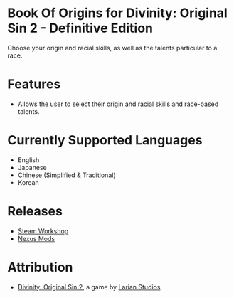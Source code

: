 Book Of Origins for Divinity: Original Sin 2 - Definitive Edition
=======
Choose your origin and racial skills, as well as the talents particular to a race.

# Features
* Allows the user to select their origin and racial skills and race-based talents.

# Currently Supported Languages
* English
* Japanese
* Chinese (Simplified & Traditional)
* Korean

# Releases
* [Steam Workshop](https://steamcommunity.com/sharedfiles/filedetails/?id=2020334615)
* [Nexus Mods](https://www.nexusmods.com/divinityoriginalsin2definitiveedition/mods/241)

# Attribution
- [Divinity: Original Sin 2](http://store.steampowered.com/app/435150/Divinity_Original_Sin_2/), a game by [Larian Studios](http://larian.com/)
